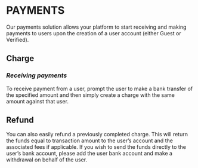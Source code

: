 # PAYMENTS
Our payments solution allows your platform to start receiving and making payments to users upon the creation of a user account (either Guest or Verified). 

## Charge
### _Receiving payments_
To receive payment from a user, prompt the user to make a bank transfer of the specified amount and then simply create a charge with the same amount against that user.

## Refund
You can also easily refund a previously completed charge. This will return the funds equal to transaction amount to the user’s account and the associated fees if applicable. If you wish to send the funds directly to the user’s bank account, please add the user bank account and make a withdrawal on behalf of the user.
